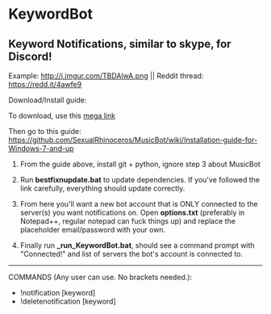# KeywordBot
Keyword Notifications, similar to skype, for Discord!
--------------------------
Example: http://i.imgur.com/TBDAlwA.png || Reddit thread: https://redd.it/4awfe9

Download/Install guide:

To download, use this [mega link](https://mega.co.nz/#!d4tQRZxB!HmJyYbpN14rmwEjmHJTN_6HXd4Nrbx5Mqx5sW6S_UMg)

Then go to this guide: https://github.com/SexualRhinoceros/MusicBot/wiki/Installation-guide-for-Windows-7-and-up

1. From the guide above, install git + python, ignore step 3 about MusicBot

2. Run **bestfixnupdate.bat** to update dependencies. If you've followed the link carefully, everything should update correctly.

3. From here you'll want a new bot account that is ONLY connected to the server(s) you want notifications on.
Open **options.txt** (preferably in Notepad++, regular notepad can fuck things up) and replace the placeholder email/password with your own.

4. Finally run **_run_KeywordBot.bat**, should see a command prompt with "Connected!" and list of servers the bot's account is connected to.

------------------------
COMMANDS (Any user can use. No brackets needed.):
- !notification [keyword]
- !deletenotification [keyword]

